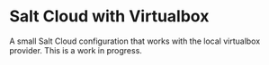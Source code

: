 # Salt Cloud with Virtualbox

A small Salt Cloud configuration that works with the local virtualbox provider.
This is a work in progress.
